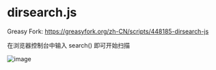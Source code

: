 # dirsearch.js

Greasy Fork: https://greasyfork.org/zh-CN/scripts/448185-dirsearch-js

在浏览器控制台中输入 search() 即可开始扫描

![image](https://gzw.sinaimg.cn/large/007YVyKcly1h4dsecvlnkj30bc06hjt7.jpg)